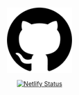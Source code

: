 <p align="center">
    <a href="https://homeaway-typeahead.netlify.com">
        <img alt="💬 homeaway interview question - typeahead" src="/public/github-logo.png" width="150">
    </a>
</p>

<p align="center">
    <a href="https://app.netlify.com/sites/homeaway-typeahead/deploys">
        <img alt="Netlify Status" src="https://api.netlify.com/api/v1/badges/dff33897-652d-4660-a392-734b9580f588/deploy-status">
    </a>
</p>
